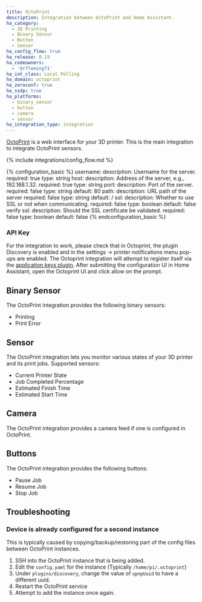 ```yaml
---
title: OctoPrint
description: Integration between OctoPrint and Home Assistant.
ha_category:
  - 3D Printing
  - Binary Sensor
  - Button
  - Sensor
ha_config_flow: true
ha_release: 0.19
ha_codeowners:
  - '@rfleming71'
ha_iot_class: Local Polling
ha_domain: octoprint
ha_zeroconf: true
ha_ssdp: true
ha_platforms:
  - binary_sensor
  - button
  - camera
  - sensor
ha_integration_type: integration
---
```


[OctoPrint](https://octoprint.org/) is a web interface for your 3D printer. This is the main integration to integrate OctoPrint sensors.

{% include integrations/config_flow.md %}

{% configuration_basic %}
username:
  description: Username for the server.
  required: true
  type: string
host:
  description: Address of the server, e.g., 192.168.1.32.
  required: true
  type: string
port:
  description:  Port of the server.
  required: false
  type: string
  default: 80
path:
  description: URL path of the server
  required: false
  type: string
  default: /
ssl:
  description: Whether to use SSL or not when communicating.
  required: false
  type: boolean
  default: false
verify ssl:
  description: Should the SSL certificate be validated.
  required: false
  type: boolean
  default: false
{% endconfiguration_basic %}

### API Key
For the integration to work, please check that in Octoprint, the plugin Discovery is enabled and in the settings -> printer notifications menu pop-ups are enabled.
The Octoprint integration will attempt to register itself via the [application keys plugin](https://docs.octoprint.org/en/master/bundledplugins/appkeys.html). After submitting the configuration UI in Home Assistant, open the Octoprint UI and click allow on the prompt.

## Binary Sensor

The OctoPrint integration provides the following binary sensors:

- Printing
- Print Error

## Sensor

The OctoPrint integration lets you monitor various states of your 3D printer and its print jobs.
Supported sensors:

- Current Printer State
- Job Completed Percentage
- Estimated Finish Time
- Estimated Start Time

## Camera

The OctoPrint integration provides a camera feed if one is configured in OctoPrint.

## Buttons

The OctoPrint integration provides the following buttons:

- Pause Job
- Resume Job
- Stop Job

## Troubleshooting

### Device is already configured for a second instance

This is typically caused by copying/backup/restoring part of the config files between OctoPrint instances.

1. SSH into the OctoPrint instance that is being added.
2. Edit the `config.yaml` for the instance (Typically `/home/pi/.octoprint`)
3. Under `plugins/discovery`, change the value of `upnpUuid` to have a different uuid.
4. Restart the OctoPrint service
5. Attempt to add the instance once again.
